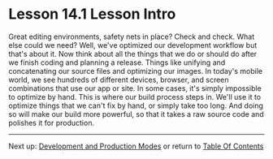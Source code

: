 # Lesson 14.1 Lesson Intro

Great editing environments, safety nets in place? Check and check. What else could we need? Well, we've optimized our development workflow but that's about it. Now think about all the things that we do or should do after we finish coding and planning a release. Things like unifying and concatenating our source files and optimizing our images. In today's mobile world, we see hundreds of different devices, browser, and screen combinations that use our app or site. In some cases, it's simply impossible to optimize by hand. This is where our build process steps in. We'll use it to optimize things that we can't fix by hand, or simply take too long. And doing so will make our build more powerful, so that it takes a raw source code and polishes it for production.

- - -
Next up: [Development and Production Modes](ND024_Part3_Lesson14_02.md) or return to [Table Of Contents](./ND024_TableOfContents.md)
